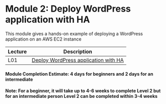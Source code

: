 # Module 2: Deploy WordPress application with HA

This module gives a hands-on example of deploying a WordPress application on an AWS EC2 instance

| Lecture |   Description  |
|---------|----------------|
|  L01    | [Deploy WordPress application with HA ](L01-WorpressHA.md)  |

#### Module Completion Estimate: 4 days for beginners and 2 days for an intermediate  

#### Note: For a beginner, it will take up to 4-6 weeks to complete Level 2 but for an intermediate person Level 2 can be completed within 3-4 weeks  
